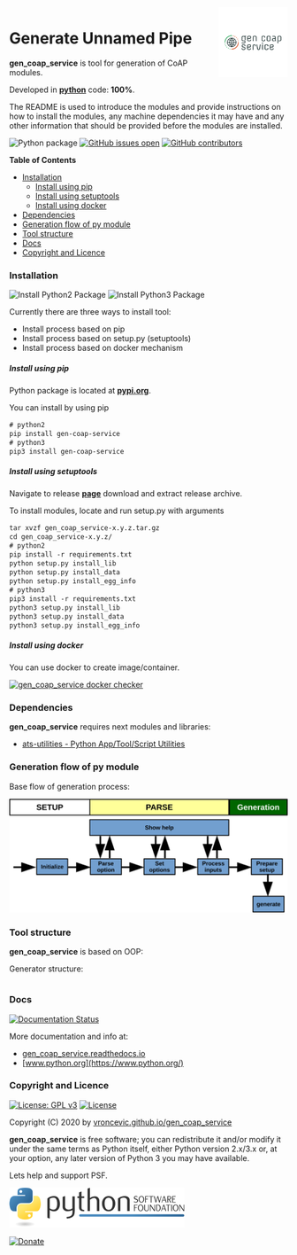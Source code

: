 <img align="right" src="https://raw.githubusercontent.com/vroncevic/gen_coap_service/dev/docs/gen_coap_service_logo.png" width="25%">

# Generate Unnamed Pipe

**gen_coap_service** is tool for generation of CoAP modules.

Developed in **[python](https://www.python.org/)** code: **100%**.

The README is used to introduce the modules and provide instructions on
how to install the modules, any machine dependencies it may have and any
other information that should be provided before the modules are installed.

![Python package](https://github.com/vroncevic/gen_coap_service/workflows/Python%20package%20gen_coap_service/badge.svg?branch=master) [![GitHub issues open](https://img.shields.io/github/issues/vroncevic/gen_coap_service.svg)](https://github.com/vroncevic/gen_coap_service/issues) [![GitHub contributors](https://img.shields.io/github/contributors/vroncevic/gen_coap_service.svg)](https://github.com/vroncevic/gen_coap_service/graphs/contributors)

<!-- START doctoc generated TOC please keep comment here to allow auto update -->
<!-- DON'T EDIT THIS SECTION, INSTEAD RE-RUN doctoc TO UPDATE -->
**Table of Contents**

- [Installation](#installation)
    - [Install using pip](#install-using-pip)
    - [Install using setuptools](#install-using-setuptools)
    - [Install using docker](#install-using-docker)
- [Dependencies](#dependencies)
- [Generation flow of py module](#generation-flow-of-py-module)
- [Tool structure](#tool-structure)
- [Docs](#docs)
- [Copyright and Licence](#copyright-and-licence)

<!-- END doctoc generated TOC please keep comment here to allow auto update -->

### Installation

![Install Python2 Package](https://github.com/vroncevic/gen_coap_service/workflows/Install%20Python2%20Package%20gen_coap_service/badge.svg?branch=master) ![Install Python3 Package](https://github.com/vroncevic/gen_coap_service/workflows/Install%20Python3%20Package%20gen_coap_service/badge.svg?branch=master)

Currently there are three ways to install tool:
* Install process based on pip
* Install process based on setup.py (setuptools)
* Install process based on docker mechanism

##### Install using pip

Python package is located at **[pypi.org](https://pypi.org/project/gen-coap-service/)**.

You can install by using pip
```
# python2
pip install gen-coap-service
# python3
pip3 install gen-coap-service
```

##### Install using setuptools

Navigate to release **[page](https://github.com/vroncevic/gen_coap_service/releases/)** download and extract release archive.

To install modules, locate and run setup.py with arguments
```
tar xvzf gen_coap_service-x.y.z.tar.gz
cd gen_coap_service-x.y.z/
# python2
pip install -r requirements.txt
python setup.py install_lib
python setup.py install_data
python setup.py install_egg_info
# python3
pip3 install -r requirements.txt
python3 setup.py install_lib
python3 setup.py install_data
python3 setup.py install_egg_info
```

##### Install using docker

You can use docker to create image/container.

[![gen_coap_service docker checker](https://github.com/vroncevic/gen_coap_service/workflows/gen_coap_service%20docker%20checker/badge.svg)](https://github.com/vroncevic/gen_coap_service/actions?query=workflow%3A%22gen_coap_service+docker+checker%22)

### Dependencies

**gen_coap_service** requires next modules and libraries:

* [ats-utilities - Python App/Tool/Script Utilities](https://vroncevic.github.io/ats_utilities)

### Generation flow of py module

Base flow of generation process:

![alt tag](https://raw.githubusercontent.com/vroncevic/gen_coap_service/dev/docs/gen_coap_service_flow.png)

### Tool structure

**gen_coap_service** is based on OOP:

Generator structure:

```

```

### Docs

[![Documentation Status](https://readthedocs.org/projects/gen_coap_service/badge/?version=latest)](https://gen_coap_service.readthedocs.io/projects/gen_coap_service/en/latest/?badge=latest)

More documentation and info at:
* [gen_coap_service.readthedocs.io](https://gen_coap_service.readthedocs.io/en/latest/)
* [www.python.org](https://www.python.org/)

### Copyright and Licence

[![License: GPL v3](https://img.shields.io/badge/License-GPLv3-blue.svg)](https://www.gnu.org/licenses/gpl-3.0) [![License](https://img.shields.io/badge/License-Apache%202.0-blue.svg)](https://opensource.org/licenses/Apache-2.0)

Copyright (C) 2020 by [vroncevic.github.io/gen_coap_service](https://vroncevic.github.io/gen_coap_service)

**gen_coap_service** is free software; you can redistribute it and/or modify
it under the same terms as Python itself, either Python version 2.x/3.x or,
at your option, any later version of Python 3 you may have available.

Lets help and support PSF.

[![Python Software Foundation](https://raw.githubusercontent.com/vroncevic/gen_coap_service/dev/docs/psf-logo-alpha.png)](https://www.python.org/psf/)

[![Donate](https://www.paypalobjects.com/en_US/i/btn/btn_donateCC_LG.gif)](https://psfmember.org/index.php?q=civicrm/contribute/transact&reset=1&id=2)
